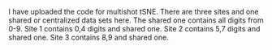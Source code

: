I have uploaded the code for multishot tSNE. There are three sites and one shared or centralized data sets here. The shared one contains all digits from 0-9. 
Site 1 contains 0,4 digits and shared one. Site 2 contains 5,7 digits and shared one. Site 3 contains 8,9 and shared one.
